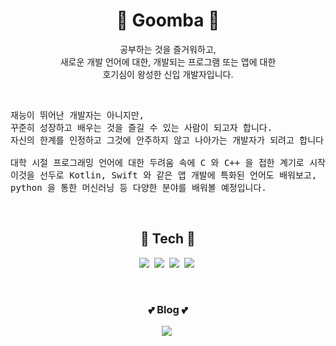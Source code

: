<!--### Hi there 👋

**goomba25/goomba25** is a ✨ _special_ ✨ repository because its `README.md` (this file) appears on your GitHub profile.

Here are some ideas to get you started:

- 🔭 I’m currently working on ...
- 🌱 I’m currently learning ...
- 👯 I’m looking to collaborate on ...
- 🤔 I’m looking for help with ...
- 💬 Ask me about ...
- 📫 How to reach me: ...
- 😄 Pronouns: ...
- ⚡ Fun fact: ...
-->

<h1 align="center"> 	
&#127812; Goomba 	
&#127812; </h1>

<p align="center">공부하는 것을 즐거워하고,<br>새로운 개발 언어에 대한, 개발되는 프로그램 또는 앱에 대한<br>호기심이 왕성한 신입 개발자입니다.</p>

<br>

<pre>재능이 뛰어난 개발자는 아니지만,
꾸준히 성장하고 배우는 것을 즐길 수 있는 사람이 되고자 합니다.
자신의 한계를 인정하고 그것에 안주하지 않고 나아가는 개발자가 되려고 합니다.

대학 시절 프로그래밍 언어에 대한 두려움 속에 C 와 C++ 을 접한 계기로 시작하게 되었습니다.
이것을 선두로 Kotlin, Swift 와 같은 앱 개발에 특화된 언어도 배워보고,
python 을 통한 머신러닝 등 다양한 분야를 배워볼 예정입니다.</pre>

<br>

<h2 align="center"> &#127775; Tech &#127775; </h3>

<p align="center">
<img src="https://img.shields.io/badge/C-A8B9CC?style=flat-square&logo=C&logoColor=white"/></a>&nbsp
<img src="https://img.shields.io/badge/C++-00599C?style=flat-square&logo=C%2B%2B&logoColor=white"/></a>&nbsp
<img src="https://img.shields.io/badge/Qt-41CD52?style=flat-square&logo=Qt&logoColor=white"/></a>&nbsp
<img src="https://img.shields.io/badge/Kotlin-0095D5?style=flat-square&logo=Kotlin&logoColor=white"/></a>&nbsp
</p>

</br>

<h3 align="center"> &#128149; Blog &#128149; </h4>

<p align="center">
<a href="https://goomba25.github.io/"><img src="https://img.shields.io/badge/Github%20Blog-181717?style=flat-square&logo=GitHub&logoColor=white&link=https://goomba25.github.io"/></a>&nbsp
</p>